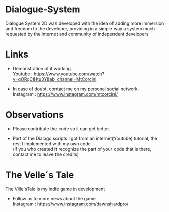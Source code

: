 # Dialogue-System
Dialogue System 2D was developed with the idea of adding more immersion and freedom to the developer, providing in
a simple way a system much requested by the internet and community of independent developers 
 
# Links
 * Demonstration of it working<br/>
Youtube : https://www.youtube.com/watch?v=qORqCIHtu3Y&ab_channel=MtCorcini

 * In case of doubt, contact me on my personal social network.<br/>
Instagram : https://www.instagram.com/mtcorcini/

# Observations
* Please contribute the code so it can get better.

* Part of the Dialogo scripts I got from an internet(Youtube) tutorial, the rest I implemented with my own code<br/>
(if you who created it recognize the part of your code that is there, contact me to leave the credits)


# The Velle´s Tale
The Ville´sTale is my indie game in development<br/>

 * Follow us to more news about the game<br/>
Instagram : https://www.instagram.com/dawnshardpro/

